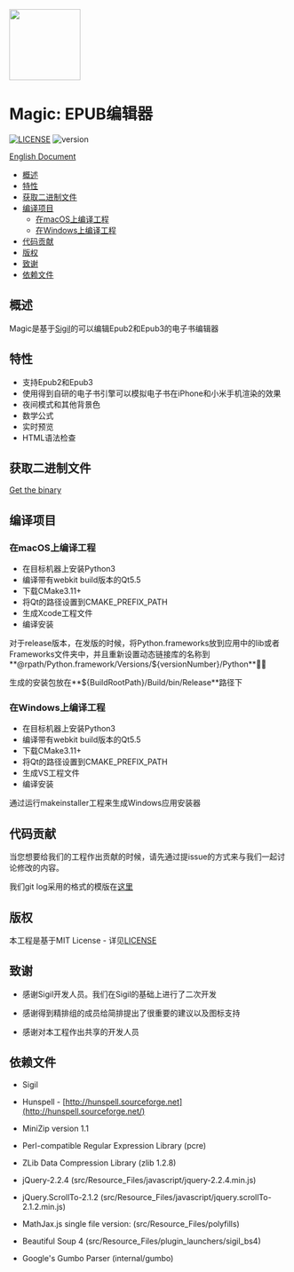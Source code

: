 <img src="./src/Resource_Files/icon/app_icon_512.png" width=128/>

# Magic: EPUB编辑器

[![LICENSE](https://img.shields.io/packagist/l/doctrine/orm.svg)](./LICENSE.md) ![version](https://img.shields.io/badge/version-0.9.31-green.svg)

[English Document](./README.md)

- [概述](#%E6%A6%82%E8%BF%B0)
- [特性](#%E7%89%B9%E6%80%A7)
- [获取二进制文件](#%E8%8E%B7%E5%8F%96%E4%BA%8C%E8%BF%9B%E5%88%B6%E6%96%87%E4%BB%B6)
- [编译项目](#%E7%BC%96%E8%AF%91%E9%A1%B9%E7%9B%AE)
    - [在macOS上编译工程](#%E5%9C%A8macos%E4%B8%8A%E7%BC%96%E8%AF%91%E5%B7%A5%E7%A8%8B)
    - [在Windows上编译工程](#%E5%9C%A8windows%E4%B8%8A%E7%BC%96%E8%AF%91%E5%B7%A5%E7%A8%8B)
- [代码贡献](#%E4%BB%A3%E7%A0%81%E8%B4%A1%E7%8C%AE)
- [版权](#%E7%89%88%E6%9D%83)
- [致谢](#%E8%87%B4%E8%B0%A2)
- [依赖文件](#%E4%BE%9D%E8%B5%96%E6%96%87%E4%BB%B6)

## 概述

Magic是基于[Sigil](https://github.com/Sigil-Ebook/Sigil)的可以编辑Epub2和Epub3的电子书编辑器

## 特性

* 支持Epub2和Epub3
* 使用得到自研的电子书引擎可以模拟电子书在iPhone和小米手机渲染的效果
* 夜间模式和其他背景色
* 数学公式
* 实时预览
* HTML语法检查

## 获取二进制文件

[Get the binary](https://github.com/luojilab/ETypeSetting/releases)

## 编译项目

### 在macOS上编译工程

* 在目标机器上安装Python3
* 编译带有webkit build版本的Qt5.5
* 下载CMake3.11+
* 将Qt的路径设置到CMAKE_PREFIX_PATH
* 生成Xcode工程文件
* 编译安装

对于release版本，在发版的时候，将Python.frameworks放到应用中的lib或者Frameworks文件夹中，并且重新设置动态链接库的名称到**@rpath/Python.framework/Versions/${versionNumber}/Python**

生成的安装包放在**${BuildRootPath}/Build/bin/Release**路径下

### 在Windows上编译工程

- 在目标机器上安装Python3
- 编译带有webkit build版本的Qt5.5
- 下载CMake3.11+
- 将Qt的路径设置到CMAKE_PREFIX_PATH
- 生成VS工程文件
- 编译安装

通过运行makeinstaller工程来生成Windows应用安装器

## 代码贡献

当您想要给我们的工程作出贡献的时候，请先通过提issue的方式来与我们一起讨论修改的内容。

我们git log采用的格式的模版在[这里](https://github.com/angular/angular/blob/master/CONTRIBUTING.md#commit)

## 版权

本工程是基于MIT License - 详见[LICENSE](./LICENSE)

## 致谢

* 感谢Sigil开发人员。我们在Sigil的基础上进行了二次开发

* 感谢得到精排组的成员给简排提出了很重要的建议以及图标支持
* 感谢对本工程作出共享的开发人员

## 依赖文件

- Sigil

- Hunspell - [http://hunspell.sourceforge.net](http://hunspell.sourceforge.net/)
- MiniZip version 1.1
- Perl-compatible Regular Expression Library (pcre)
- ZLib Data Compression Library (zlib 1.2.8)
- jQuery-2.2.4 (src/Resource_Files/javascript/jquery-2.2.4.min.js)
- jQuery.ScrollTo-2.1.2 (src/Resource_Files/javascript/jquery.scrollTo-2.1.2.min.js)
- MathJax.js single file version: (src/Resource_Files/polyfills)

- Beautiful Soup 4 (src/Resource_Files/plugin_launchers/sigil_bs4)
- Google's Gumbo Parser (internal/gumbo)


